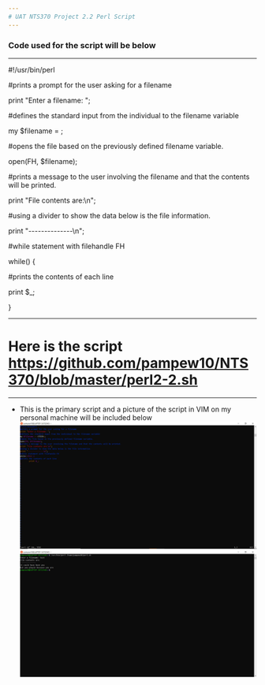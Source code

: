 ```yaml
---
# UAT NTS370 Project 2.2 Perl Script
---
```

### Code used for the script will be below
---
#!/usr/bin/perl

#prints a prompt for the user asking for a filename

print "Enter a filename: ";

#defines the standard input from the individual to the filename variable

my $filename = <STDIN>;

#opens the file based on the previously defined filename variable.

open(FH, $filename);

#prints a message to the user involving the filename and that the contents will be printed.

print "File contents are:\n";

#using a divider to show the data below is the file information.

print "--------------\n";

#while statement with filehandle FH

while(<FH>) {

#prints the contents of each line

  print $_;

}

---

# Here is the script https://github.com/pampew10/NTS370/blob/master/perl2-2.sh

---

+ This is the primary script and a picture of the script in VIM on my personal machine will be included below
![](https://github.com/pampew10/NTS370/blob/master/Screenshot1-2-2.PNG)
![](https://github.com/pampew10/NTS370/blob/master/Screenshot2-2-2.PNG)
